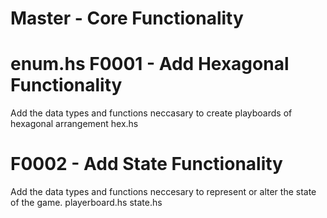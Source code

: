 Master - Core Functionality
================================================================================
enum.hs
F0001 - Add Hexagonal Functionality
================================================================================
Add the data types and functions neccasary to create playboards of hexagonal arrangement
hex.hs

F0002 - Add State Functionality
================================================================================
Add the data types and functions neccesary to represent or alter the state
of the game.
playerboard.hs
state.hs
